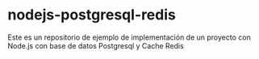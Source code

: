 # nodejs-postgresql-redis
Este es un repositorio de ejemplo de implementación de un proyecto con Node.js con base de datos Postgresql y Cache Redis
